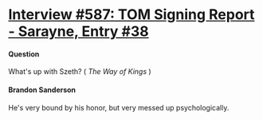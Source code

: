 # [Interview #587: TOM Signing Report - Sarayne, Entry #38](https://www.theoryland.com/intvmain.php?i=587#38)

#### Question

What's up with Szeth? (
*The Way of Kings*
)

#### Brandon Sanderson

He's very bound by his honor, but very messed up psychologically.

